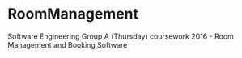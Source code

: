 # RoomManagement
Software Engineering Group A (Thursday) coursework 2016 - Room Management and Booking Software
